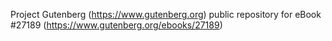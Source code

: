 Project Gutenberg (https://www.gutenberg.org) public repository for eBook #27189 (https://www.gutenberg.org/ebooks/27189)
